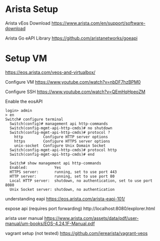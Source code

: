 # Arista Setup

Arista vEos Download
https://www.arista.com/en/support/software-download

Arista Go eAPI Library
https://github.com/aristanetworks/goeapi


# Setup VM

https://eos.arista.com/veos-and-virtualbox/

Configure VM
https://www.youtube.com/watch?v=nbDF7hzBPM0

Configure SSH
https://www.youtube.com/watch?v=QEmHqHpeoZM

Enable the eosAPI

```
login> admin
> en
Switch# configure terminal
  Switch(config)# management api http-commands
  Switch(config-mgmt-api-http-cmds)# no shutdown
  Switch(config-mgmt-api-http-cmds)# protocol ?
    http         Configure HTTP server options
    https        Configure HTTPS server options
    unix-socket  Configure Unix Domain Socket
  Switch(config-mgmt-api-http-cmds)# protocol http
  Switch(config-mgmt-api-http-cmds)# end

  Switch# show management api http-commands
  Enabled:            Yes
  HTTPS server:       running, set to use port 443
  HTTP server:        running, set to use port 80
  Local HTTP server:  shutdown, no authentication, set to use port 8080
  Unix Socket server: shutdown, no authentication
```

understanding eapi
https://eos.arista.com/arista-eapi-101/

expose api (requires port forwarding)
http://localhost:8080/explorer.html

arista user manual
https://www.arista.com/assets/data/pdf/user-manual/um-books/EOS-4.24.1F-Manual.pdf

vagrant setup (not tested)
https://github.com/jerearista/vagrant-veos